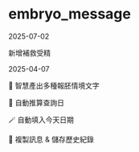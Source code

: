 # embryo_message
2025-07-02

新增補救受精

2025-04-07

🧠 智慧產出多種報胚情境文字

📆 自動推算查詢日

🪄 自動填入今天日期

📝 複製訊息 & 儲存歷史紀錄

